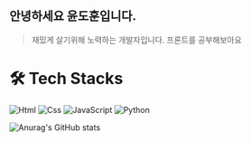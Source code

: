 ## 안녕하세요 윤도훈입니다.

> 재밌게 살기위해 노력하는 개발자입니다.
프론트를 공부해보아요

<h1>🛠️ Tech Stacks</h1>
<img alt="Html" src ="https://img.shields.io/badge/HTML5-E34F26.svg?&style=for-the-badge&logo=HTML5&logoColor=white"/> 
<img alt="Css" src ="https://img.shields.io/badge/CSS3-1572B6.svg?&style=for-the-badge&logo=CSS3&logoColor=white"/> 
<img alt="JavaScript" src ="https://img.shields.io/badge/JavaScriipt-F7DF1E.svg?&style=for-the-badge&logo=JavaScript&logoColor=black"/> <img alt="Python" src ="https://img.shields.io/badge/Python-3776AB.svg?&style=for-the-badge&logo=Python&logoColor=white"/> 


![Anurag's GitHub stats](https://github-readme-stats.vercel.app/api?username=dohun08&show_icons=true&theme=radical)

